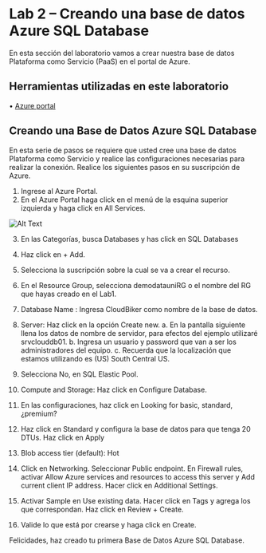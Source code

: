 # Lab 2 – Creando una base de datos Azure SQL Database
En esta sección del laboratorio vamos a crear nuestra base de datos Plataforma como Servicio (PaaS) en el portal de Azure.

## Herramientas utilizadas en este laboratorio
•	[Azure portal](https://portal.azure.com/)

## Creando una Base de Datos Azure SQL Database
En esta serie de pasos se requiere que usted cree una base de datos Plataforma como Servicio y realice las configuraciones necesarias para realizar la conexión. 
Realice los siguientes pasos en su suscripción de Azure. 

1.  Ingrese al Azure Portal.
2.	En el Azure Portal haga click en el menú de la esquina superior izquierda y haga click en All Services.

![Alt Text](url)
 
3.	En las Categorías, busca Databases y has click en SQL Databases
4.	Haz click en + Add.

 
5.	Selecciona la suscripción sobre la cual se va a crear el recurso.
6.	En el Resource Group, selecciona demodatauniRG o el nombre del RG que hayas creado en el Lab1.
7.	Database Name : Ingresa CloudBiker como nombre de la base de datos.
8.	Server: Haz click en la opción Create new.
a.	En la pantalla siguiente llena los datos de nombre de servidor, para efectos del ejemplo utilizaré srvclouddb01.
b.	Ingresa un usuario y password que van a ser los administradores del equipo.
c.	Recuerda que la localización que estamos utilizando es (US) South Central US.
 
9.	Selecciona No, en SQL Elastic Pool. 
10.	Compute and Storage: Haz click en Configure Database.
11.	En las configuraciones, haz click en Looking for basic, standard, ¿premium?
 
12.	Haz click en Standard y configura la base de datos para que tenga 20 DTUs. Haz click en Apply
13.	Blob access tier (default): Hot
14.	Click en Networking. Seleccionar Public endpoint. En Firewall rules, activar Allow Azure services and resources to access this server y Add current client IP address. Hacer click en Additional Settings. 
15.	Activar Sample en Use existing data. Hacer click en Tags y agrega los que correspondan.  Haz click en Review + Create.
16.	Valide lo que está por crearse y haga click en Create. 

Felicidades, haz creado tu primera Base de Datos Azure SQL Database. 


